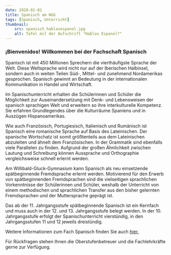 ```yaml
---
date: 2020-01-01
title: Spanisch am WGG
tags: [Spanisch, Unterricht]
thumbnail: 
    src: spanisch_hablasespanol.jpg
    alt: Tafel mit der Aufschrift "Hablas Espanol?"
---
```

<h3>¡Bienvenidos! Willkommen bei der Fachschaft Spanisch</h3>

<p>Spanisch ist mit 450 Millionen Sprechern die vierthäufigste Sprache der Welt. Diese Weltsprache wird
    nicht nur auf der Iberischen Halbinsel, sondern auch in weiten Teilen Süd-, Mittel- und zunehmend
    Nordamerikas gesprochen. Spanisch gewinnt an Bedeutung in der internationalen Kommunikation in
    Handel und Wirtschaft.</p>

<p>Im Spanischunterricht erhalten die Schülerinnen und Schüler die Möglichkeit zur Auseinandersetzung
    mit Denk- und Lebensweisen der spanisch sprachigen Welt und erweitern so ihre interkulturelle
    Kompetenz. Sie erfahren Grundlegendes über die Kulturräume Spaniens und in Auszügen
    Hispanoamerikas.</p>

<p>Wie auch Französisch, Portugiesisch, Italienisch und Rumänisch ist Spanisch eine romanische Sprache
    auf Basis des Lateinischen. Der spanische Wortschatz ist somit größtenteils aus dem Lateinischen
    abzuleiten und ähnelt dem Französischen. In der Grammatik sind ebenfalls viele Parallelen zu finden.
    Aufgrund der großen Ähnlichkeit zwischen Lautung und Schreibung können Aussprache und
    Orthographie vergleichsweise schnell erlernt werden.</p>

<p>Am Willibald-Gluck-Gymnasium kann Spanisch als neu einsetzende spätbeginnende Fremdsprache 
    erlernt werden. Motivierend für den Erwerb von spätbeginnenden Fremdsprachen sind die 
    vielseitigen sprachlichen Vorkenntnisse der Schülerinnen und Schüler, weshalb der Unterricht von 
    einem methodischen und sprachlichen Transfer aus den bisher gelernten Fremdsprachen und der 
    Muttersprache geprägt ist.</p>

<p>Das ab der 11. Jahrgangsstufe spätbeginnende Spanisch ist ein Kernfach und muss auch in der 12. 
    und 13. Jahrgangsstufe belegt werden. In der 10. Jahrgangsstufe erfolgt der Spanischunterricht 
    vierstündig, in den Jahrgangsstufen 11 und 12 jeweils dreistündig.</p>

<p>Weitere Informationen zum Fach Spanisch finden Sie auch <a
        href="https://www.lehrplanplus.bayern.de/fachlehrplan/gymnasium/11/spanisch/spaet-fremdsprache">hier.</a>
</p>
<p>Für Rückfragen stehen Ihnen die Oberstufenbetreuer und die Fachlehrkräfte gerne zur Verfügung.</p>